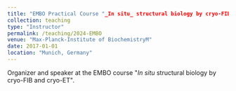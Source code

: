 ```yaml
---
title: "EMBO Practical Course "_In situ_ structural biology by cryo-FIB and cryo-ET"
collection: teaching
type: "Instructor"
permalink: /teaching/2024-EMBO
venue: "Max-Planck-Institute of BiochemistryM"
date: 2017-01-01
location: "Munich, Germany"
---
```


Organizer and speaker at the EMBO course "_In situ_ structural biology by cryo-FIB and cryo-ET".
